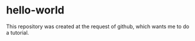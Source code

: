 # hello-world
This repository was created at the request of github, which wants me to do a tutorial. 

